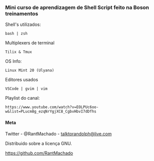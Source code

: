### Mini curso de aprendizagem de Shell Script feito na Boson treinamentos

Shell's utilizados:
``` 
bash | zsh 
```
Multiplexers de terminal
```
Tilix & Tmux
```

OS Info:
``` 
Linux Mint 20 (Ulyana)
```

Editores usados 

```
VSCode | gvim | vim
```

Playlist do canal:
```
https://www.youtube.com/watch?v=EOLPUc6oo-w&list=PLucm8g_ezqNrYgjXC8_CgbvHbvI7dDfhs
```

#### Meta

Twitter - @RantMachado - talktorandolph@live.com

Distribuido sobre a licença GNU. 

https://github.com/RantMachado
